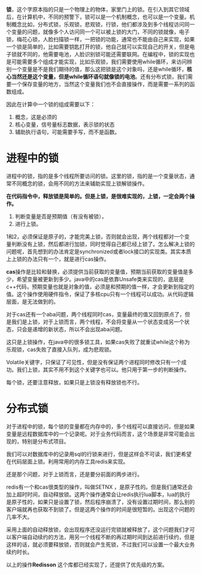 **锁**，这个字原本指的只是一个物理上的物体，家里门上的锁。在引入到其它领域后，在计算机中，不同的预警下，锁可以是一个机制概念，也可以是一个变量。机制概念比如，分布式锁，乐观锁，悲观锁，行锁，他们都涉及到多个线程访问同一个变量的问题，就像多个人访问同一个可以被上锁的大门，不同的锁就像，电子锁，梅花心锁，人脸扫描锁一样，一把锁的功能，通常也不能由自己来实现，如果一个锁是简单的，比如需要钥匙打开的锁，他自己就可以实现自己的开关，但是电子锁就不同的，他需要电池，人脸识别锁可能还需要联网。在编程中，锁的实现也是可能需要多个组成才能实现，比如乐观锁，我们需要使用while循环，来访问辨别一个变量是不是我们期待的值，那么这把锁是这个对象吗，还是while循环，**核心当然还是这个变量，但是while循环语句就像锁的电池**。还有分布式锁，我们需要一个保存变量的地方，当然这个变量我们也不会直接操作，而是需要一系列的函数组成。

因此在计算中一个锁的组成需要以下：

1. 概念，这是必须的
2. 核心变量，信号量标志数据，表示锁的状态
3. 辅助执行语句，可能需要手写，而不是函数。



# 进程中的锁

进程中的锁，指的是多个线程所要访问的锁。这里的锁，指的是一个变量状态，通常不同概念的锁，会用不同的方法来辅助实现上锁解锁操作。

**在代码指令中，释放锁是简单的。但是上锁，是很难实现的，上锁，一定会两个操作。**

1. 判断变量是否是预期值（有没有被锁），
2. 进行上锁。

1和2，必须保证是原子的，才能完美上锁，否则就会出现，两个线程都对一个变量判断没有上锁，然后都进行加锁，同时觉得自己都已经上锁了。怎么解决上锁的问题呢，首先想到的办法肯定是synchronized或者lock接口的实现类。其实本质上上锁的办法只有一个，就是进行cas操作。



**cas**操作是比较和替换，必须提供当前获取的变量值，预期当前获取的变量值是多少，希望变量被更新到多少。java中的cas是依靠Unsafe类来实现的，底层是c++代码，预期变量也就是对象的值，必须是和预期的值一样，才会更新到指定的值。这个操作使用硬件指令，保证了多核cpu只有一个线程可以成功。从代码逻辑层面，是无法做到的。



对于cas还有一个aba问题，两个线程同时cas，变量最终的值又回到原点了，但是我们是上锁，对于上锁而言，两个线程，不会将变量从一个状态变成另一个状态，只会是递增的新状态，所以不会出现aba问题。



这只是上锁操作，在java中的很多锁工具，如果cas失败了就重试while这个称为乐观锁，cas失败了直接入队列，成为悲观锁。



Volatile关键字，只保证了可见性，但是没有保证两个进程同时修改只有一个成功。我们上锁，其实不用不到这个关键字也可以。他只用于第一步的判断操作。



每个锁，还要注意释放，如果只是上锁没有释放锁也不行。

# 分布式锁



对于进程中的锁，每个锁的变量都在内存中的，多个线程可以直接访问，但是如果变量是远程数据库中的一个记录呢。对于业务代码而言，这个场景是非常可能会出现的，特别是分布式项目。



我们可以对数据库中的记录用sql的行锁来进行，但是这样会不可读，我们更希望在代码层面上锁。利用常用的内存工具redis来实现。

还是那个问题，对于上锁而言，还是要分前面的两步进行。



redis有一个和cas很类型的操作，叫做SETNX ，是原子性的。但是我们通常还会加上超时时间，自动释放锁。这两个操作通常会让redis执行lua脚本，lua的执行是原子性的，如果只是设置了锁，然后程序崩溃了，没有设置过期时间，那么别的客户端就再也获取不到锁了。但是这两个操作的时间是很短暂的。出现这个问题的几率不大。



采用上面的自动释放锁，会出现程序还没运行完锁就被释放了，这个问题我们才可以客户端自动续约的方法，用另一个线程不断的再过期时间到达前进行续约，但是这样的话，就必须要释放锁，否则就会产生死锁，不过我们可以设置一个最大业务续约时长。



以上的操作**Redisson** 这个库都已经实现了，还提供了优先级的方案。



